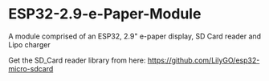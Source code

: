 # ESP32-2.9-e-Paper-Module
A module comprised of an ESP32, 2.9" e-paper display, SD Card reader and Lipo charger

Get the SD_Card reader library from here:  https://github.com/LilyGO/esp32-micro-sdcard 



